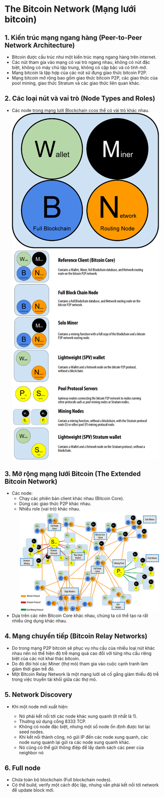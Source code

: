 # The Bitcoin Network (Mạng lưới bitcoin)

## 1. Kiến trúc mạng ngang hàng (Peer-to-Peer Network Architecture)
* Bitcoin được cấu trúc như một kiến trúc mạng ngang hàng trên internet.
* Các nút tham gia vào mạng có vai trò ngang nhau, không có nút đặc biệt, không có máy chủ tập trung, không có cập bậc và có tính mở.
* Mạng bitcoin là tập hợp của các nút sử đụng giao thức bitcoin P2P.
* Mạng bitcoin mở rộng bao gồm giao thức bitcoin P2P, các giao thức của pool mining, giao thức Stratum  và các giao thức liên quan khác.

## 2. Các loại nút và vai trò (Node Types and Roles)
* Các node trong mạng lưới Blockchain ccos thể có vài trò khác nhau.
![Node Types](image/node_type.png)
![Node Types](image/node_type1.png)

## 3. Mở rộng mạng lưới Bitcoin (The Extended Bitcoin Network)
* Các node:
    - Chạy các phiên bản client khác nhau (Bitcoin Core).
    - Dùng các giao thức P2P khác nhau.
    - Nhiều role (vai trò) khác nhau.
    ![Node Types](image/node_type2.png)
* Dựa trên các nên Bitcoin Core khác nhau, chúng ta có thể tạo ra rất nhiều ứng dụng khác nhau.

## 4. Mạng chuyển tiếp (Bitcoin Relay Networks)
* Do trong mạng P2P bitcoin sẽ phục vụ nhu cầu của nhiều loại nút khác nhau nên nó thể hiện độ trễ mạng quá cao đối với từng nhu cầu riêng biệt của các nút khai thác bitcoin.
* Do đó đòi hỏi các Miner (thợ mỏ) tham gia vào cuộc cạnh tranh làm giảm thời gian trễ đó.
* Một Bitcoin Relay Network là một mạng lưới sẽ cố gắng giảm thiểu độ trễ trong việc truyền tải khối giữa các thợ mỏ.

## 5. Network Discovery
* Khi một node mới xuất hiện:

    - Nó phải kết nối tới các node khác xung quanh (ít nhất là 1).
    - Thường sử dụng cổng 8333 TCP.
    - Không có node đặc biệt, nhưng một số node ổn định được list lại: seed nodes.
    - Khi kết nối thành công, nó gửi IP đến các node xung quanh, các node xung quanh lại gửi ra các node xung quanh khác.
    - Nó cũng có thể gửi thông điệp để lấy danh sách các peer của neighbor nó

## 6. Full node
* Chứa toàn bộ blockchain (Full blockchain nodes).
* Có thể build, verify một cách độc lập, nhưng vẫn phải kết nối tới network để update block mới.